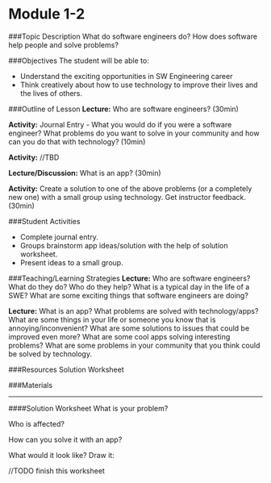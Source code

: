 # Module 1-2

###Topic Description
What do software engineers do? How does software help people and solve problems?

###Objectives
The student will be able to:
- Understand the exciting opportunities in SW Engineering career
- Think creatively about how to use technology to improve their lives and the lives of others.

###Outline of Lesson
**Lecture:** Who are software engineers?  (30min)

**Activity:** Journal Entry - What you would do if you were a software engineer? What problems do you want to solve in your community and how can you do that with technology? (10min)

**Activity:** //TBD

**Lecture/Discussion:** What is an app? (30min)

**Activity:** Create a solution to one of the above problems (or a completely new one) with a small group using technology. Get instructor feedback. (30min)

###Student Activities
- Complete journal entry.
- Groups brainstorm app ideas/solution with the help of solution worksheet.
- Present ideas to a small group.

###Teaching/Learning Strategies
**Lecture:** Who are software engineers? What do they do? Who do they help? What is a typical day in the life of a SWE? What are some exciting things that software engineers are doing?

**Lecture:** What is an app? What problems are solved with technology/apps? What are some things in your life or someone you know that is annoying/inconvenient? What are some solutions to issues that could be improved even more? What are some cool apps solving interesting problems? What are some problems in your community that you think could be solved by technology.

###Resources
Solution Worksheet

###Materials

---

####Solution Worksheet
What is your problem?

Who is affected?

How can you solve it with an app?

What would it look like? Draw it:

//TODO finish this worksheet

